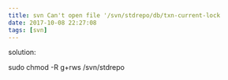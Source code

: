 ```yaml
---
title: svn Can't open file '/svn/stdrepo/db/txn-current-lock
date: 2017-10-08 22:27:08
tags: [svn]
---
```



solution:

sudo chmod -R g+rws /svn/stdrepo 
